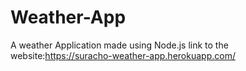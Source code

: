 # Weather-App
A weather Application made using Node.js
link to the website:https://suracho-weather-app.herokuapp.com/